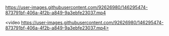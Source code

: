 

https://user-images.githubusercontent.com/92626980/146295474-873791bf-406a-4f2b-a849-9a3ebfe23037.mp4

<video https://user-images.githubusercontent.com/92626980/146295474-873791bf-406a-4f2b-a849-9a3ebfe23037.mp4> </video>

